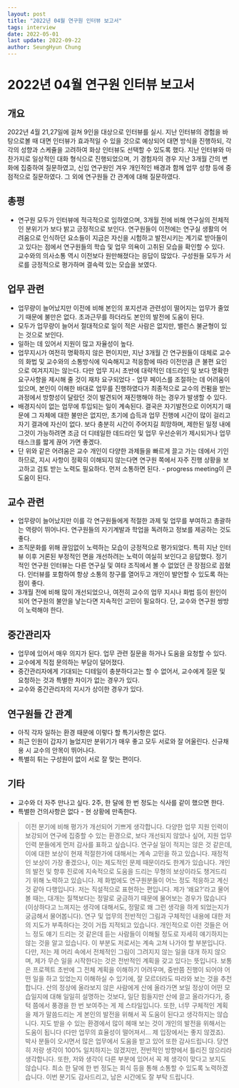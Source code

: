 ```yaml
---
layout: post
title: "2022년 04월 연구원 인터뷰 보고서"
tags: interview
date: 2022-05-01
last update: 2022-09-22
author: SeungHyun Chung
---
```


# 2022년 04월 연구원 인터뷰 보고서

## 개요
2022년 4월 21,27일에 걸쳐 9인을 대상으로 인터뷰를 실시. 지난 인터뷰의 경험을 바탕으로볼 때 대면 인터뷰가 효과적일 수 있을 것으로 예상되어 대면 방식을 진행하되, 각각의 성향과 스케쥴을 고려하여 화상 인터뷰도 선택할 수 있도록 했다. 지난 인터뷰와 마찬가지로 일상적인 대화 형식으로 진행되었으며, 기 경험자의 경우 지난 3개월 간의 변화에 집중하여 질문하였고, 신입 연구원인 겨우 개인적인 배경과 함께 업무 성향 등에 중점적으로 질문하였다. 그 외에 연구원들 간 관계에 대해 질문하였다.

## 총평
- 연구원 모두가 인터뷰에 적극적으로 임하였으며, 3개월 전에 비해 연구실의 전체적인 분위기가 보다 밝고 긍정적으로 보인다. 연구원들이 이전에는 연구실 생활의 어려움으로 인식하던 요소들이 지금은 자신을 시험하고 발전시키는 계기로 받아들이고 있다는 점에서 연구원들의 학습 및 업무 의욕이 고취된 모습을 확인할 수 있다. 교수와의 의사소통 역시 이전보다 원만해졌다는 응답이 많았다. 구성원들 모두가 서로를 긍정적으로 평가하며 결속력 있는 모습을 보였다.

## 업무 관련
- 업무량이 늘어났지만 이전에 비해 본인의 포지션과 관련성이 떨어지는 업무가 줄었기 때문에 불만은 없다. 초과근무를 하더라도 본인의 발전에 도움이 된다.
- 모두가 업무량이 늘어서 절대적으로 일이 적은 사람은 없지만, 밸런스 불균형이 있는 것으로 보인다.
- 일하는 데 있어서 지원이 많고 자율성이 높다.
- 업무지시가 여전히 명확하지 않은 편이지만, 지난 3개월 간 연구원들이 대체로 교수의 화법 및 교수와의 소통방식에 익숙해지고 적응함에 따라 이전만큼 큰 불편 요인으로 여겨지지는 않는다. 다만 업무 지시 초반에 대략적인 데드라인 및 보다 명확한 요구사항을 제시해 줄 것이 재차 요구되었다 - 업무 페이스를 조절하는 데 어려움이 있으며, 본인이 이해한 바대로 업무를 진행하였다가 최종적으로 교수의 컨펌을 받는 과정에서 방향성이 달랐던 것이 발견되어 재진행해야 하는 경우가 발생할 수 있다.
- 배경지식이 없는 업무에 투입되는 일이 계속된다. 결국은 자기발전으로 이어지기 때문에 그 자체에 대한 불만은 없지만, 초기에 습득과 업무 진행에 시간이 많이 걸리고 자기 결과에 자신이 없다. 보다 충분히 시간이 주어지길 희망하며, 제한된 일정 내에 그것이 가능하려면 조금 더 디테일한 데드라인 및 업무 우선순위가 제시되거나 업무 태스크를 짧게 끊어 가면 좋겠다.
- 단 위와 같은 어려움은 교수 개인이 다양한 과제들을 빠르게 끌고 가는 데에서 기인하므로, 지시 사항이 정확히 이해되지 않는다면 연구원 쪽에서 자주 진행 상황을 보고하고 검토 받는 노력도 필요하다. 먼저 소통하면 된다. - progress meeting이 큰 도움이 된다.

## 교수 관련
- 업무량이 늘어났지만 이를 각 연구원들에게 적절한 과제 및 업무를 부여하고 총괄하는 역량이 뛰어나다. 연구원들의 자기계발과 학업을 독려하고 정보를 제공하는 것도 좋다.
- 조직문화를 위해 끊임없이 노력하는 모습이 긍정적으로 평가되었다. 특히 지난 인터뷰 이후 거론된 부정적인 면을 개선하려는 노력이 여실히 보인다고 응답했다. 정기적인 연구원 인터뷰는 다른 연구실 및 여타 조직에서 볼 수 없었던 큰 장점으로 꼽혔다. 인터뷰를 포함하여 항상 소통의 창구를 열어두고 개인이 발언할 수 있도록 하는 점이 좋다.
- 3개월 전에 비해 많이 개선되었으나, 여전히 교수의 업무 지시나 화법 등이 원인이 되어 연구원의 불안을 낳는다면 지속적인 고민이 필요하다. 단, 교수와 연구원 쌍방이 노력해야 한다.

## 중간관리자
- 업무에 있어서 매우 의지가 된다. 업무 관련 질문을 하거나 도움을 요청할 수 있다.
- 교수에게 직접 문의하는 부담이 덜어졌다.
- 중간관리자에게 기대되는 디테일이 충분하다고는 할 수 없어서, 교수에게 질문 및 요청하는 것과 특별한 차이가 없는 경우가 있다.
- 교수와 중간관리자의 지시가 상이한 경우가 있다.

## 연구원들 간 관계
- 아직 각자 일하는 환경 때문에 이렇다 할 특기사항은 없다.
- 최근 인원이 갑자기 늘었지만 분위기가 매우 좋고 모두 서로와 잘 어울린다. 신규채용 시 교수의 안목이 뛰어나다.
- 특별히 튀는 구성원이 없이 서로 잘 맞는 편이다.

## 기타
- 교수와 더 자주 만나고 싶다. 2주, 한 달에 한 번 정도는 식사를 같이 했으면 한다.
- 특별한 건의사항은 없다 - 현 상황에 만족한다.

> 이전 분기에 비해 평가가 개선되어 기쁘게 생각합니다. 다양한 업무 지원 인력이 보강되어 연구에 집중할 수 있는 환경으로, 보다 개선되지 않았나 싶어, 지원 업무 인력 분들에게 먼저 감사를 표하고 싶습니다.
연구실 일이 적지는 않은 것 같은데, 이에 대한 보상이 현재 적절한가에 대해서는 계속 고민을 하고 있습니다. 재정적인 보상이 가장 좋겠으나, 이는 제도적인 문제 때문이라도 한계가 있습니다. 개인의 발전 및 향후 진로에 지속적으로 도움을 드리는 무형의 보상이라도 챙겨드리기 위해 노력하고 있습니다.
제 화법에도 연구원분들이 어느 정도 적응하고 계신 것 같아 다행입니다. 저는 직설적으로 표현하는 편입니다. 제가 ‘왜요?’라고 물어볼 때는, 대개는 질책보다는 정말로 궁금하기 때문에 물어보는 경우가 많습니다 (이상하다고 느껴지는 생각에 대해서도, 정말로 왜 그런 생각을 하게 되었는지가 궁금해서 물어봅니다).
연구 및 업무의 전반적인 그림과 구체적인 내용에 대한 저의 지도가 부족하다는 것이 거듭 지적되고 있습니다. 개인적으로 이런 것들은 어느 정도 얘기 드리는 것 같은데 듣는 사람들이 이해될 정도로 자세히 얘기하지는 않는 것을 알고 있습니다. 이 부분도 저로서는 계속 고쳐 나가야 할 부분입니다. 다만, 저는 제 머리 속에서 전체적인 그림이 그려지지 않는 일을 대개 하지 않으며, 제가 무슨 일을 시작한다는 것은 전반적인 계획을 갖고 있다는 뜻입니다. 보통은 프로젝트 초반에 그 전체 계획을 이해하기 어려우며, 중반쯤 진행이 되어야 어떤 일을 하고 있었는지 이해하실 수 있기에, 잘 모르더라도 따라와 보는 것을 추천합니다. 산의 정상에 올라보지 않은 사람에게 산에 올라가면 보일 정상이 어떤 모습일지에 대해 일일히 설명하는 것보다, 일단 힘들지만 산에 끌고 올라가다가, 중턱 쯤에서 풍경을 한 번 보여주는 게 제 스타일입니다. 또한, 너무 구체적인 계획을 제가 말씀드리는 게 본인의 발전을 위해서 꼭 도움이 된다고 생각하지는 않습니다. 지도 받을 수 있는 환경에서 많이 헤매 보는 것이 개인의 발전을 위해서는 도움이 됩니다 (다만 업무의 효율성이 떨어져서... 제 입장에서는 좋지 않겠죠).
박사 분들이 오시면서 많은 업무에서 도움을 받고 있어 또한 감사드립니다. 당연히 저랑 생각이 100% 일치하지는 않겠지만, 전반적인 방향에서 틀리진 않으리라 생각합니다. 또한, 저와 생각이 다른 부분에 있어서 꼭 제 생각이 맞다고 보지도 않습니다.
최소 한 달에 한 번 정도는 회식 등을 통해 소통할 수 있도록 노력하겠습니다.
이번 분기도 감사드리고, 남은 시간에도 잘 부탁 드립니다.

